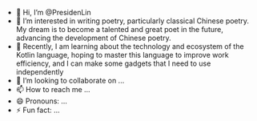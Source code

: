 - 👋 Hi, I’m @PresidenLin
- 👀 I’m interested in writing poetry, particularly classical Chinese poetry. My dream is to become a talented and great poet in the future, advancing the development of Chinese poetry.
- 🌱 Recently, I am learning about the technology and ecosystem of the Kotlin language, hoping to master this language to improve work efficiency, and I can make some gadgets that I need to use independently
- 💞️ I’m looking to collaborate on ...
- 📫 How to reach me ...
- 😄 Pronouns: ...
- ⚡ Fun fact: ...

<!---
PresidenLin/PresidenLin is a ✨ special ✨ repository because its `README.md` (this file) appears on your GitHub profile.
You can click the Preview link to take a look at your changes.
--->
